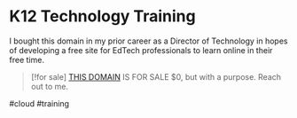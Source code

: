 # K12 Technology Training
I bought this domain in my prior career as a Director of Technology in hopes of developing a free site for EdTech professionals to learn online in their free time. 

>[!for sale]
> [THIS DOMAIN](https://k12technologytraining.com) IS FOR SALE
>  $0, but with a purpose. Reach out to me. 




#cloud #training
